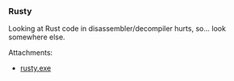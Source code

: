 ### Rusty
Looking at Rust code in disassembler/decompiler hurts, so... look somewhere else.


Attachments:
* [rusty.exe](./public/rusty.exe)